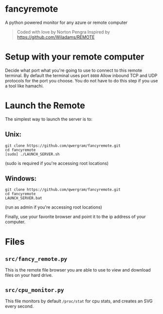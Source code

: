 # fancyremote
  A python powered monitor for any azure or remote computer
  > Coded with love by Norton Pengra
  Inspired by https://github.com/Wiladams/REMOTE

# Setup with your remote computer
Decide what port what you're going to use to connect to this remote terminal. By default the terminal uses port `8080`
Allow inbound TCP and UDP protocols for the port you choose.
You do not have to do this step if you use a tool like hamachi.

# Launch the Remote
The simplest way to launch the server is to:

## Unix:
```
git clone https://github.com/qwergram/fancyremote.git
cd fancyremote
[sudo] ./LAUNCH_SERVER.sh
```
(sudo is required if you're accessing root locations)

## Windows:
```
git clone https://github.com/qwergram/fancyremote.git
cd fancyremote
LAUNCH_SERVER.bat
```
(run as admin if you're accessing root locations)

Finally, use your favorite browser and point it to the ip address of your computer.

# Files
## `src/fancy_remote.py`
This is the remote file browser you are able to use to view and download files on your hard drive.

## `src/cpu_monitor.py`
This file monitors by default `/proc/stat` for cpu stats, and creates an SVG every second.
